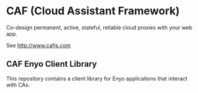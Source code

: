 # CAF (Cloud Assistant Framework)

Co-design permanent, active, stateful, reliable cloud proxies with your web app.

See http://www.cafjs.com 

## CAF Enyo Client Library

This repository contains a client library for Enyo applications that interact with CAs.

